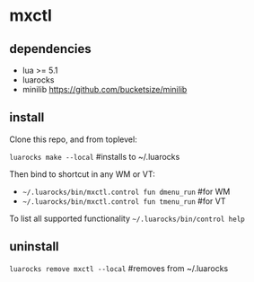 # mxctl

## dependencies
- lua >= 5.1
- luarocks
- minilib https://github.com/bucketsize/minilib

## install
Clone this repo, and from toplevel:

`luarocks make --local` #installs to ~/.luarocks

Then bind to shortcut in any WM or VT:
- `~/.luarocks/bin/mxctl.control fun dmenu_run` #for WM
- `~/.luarocks/bin/mxctl.control fun tmenu_run` #for VT

To list all supported functionality
`~/.luarocks/bin/control help`

## uninstall
`luarocks remove mxctl --local` #removes from ~/.luarocks
